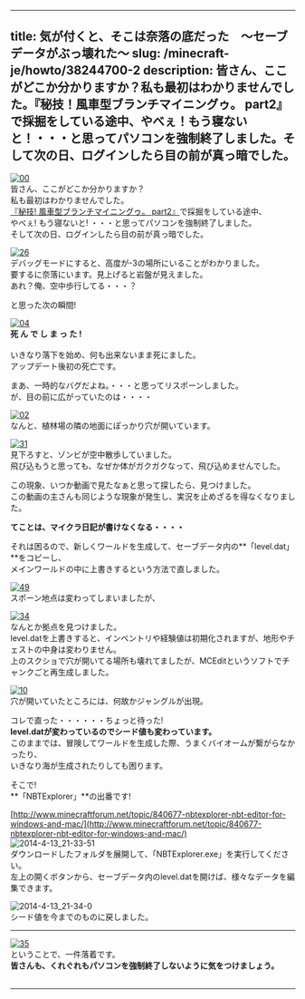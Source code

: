 
---
title: 気が付くと、そこは奈落の底だった　～セーブデータがぶっ壊れた～
slug: /minecraft-je/howto/38244700-2
description: 皆さん、ここがどこか分かりますか？私も最初はわかりませんでした。『秘技！風車型ブランチマイニングゥ。 part2』で採掘をしている途中、やべぇ！もう寝ないと！・・・と思ってパソコンを強制終了しました。そして次の日、ログインしたら目の前が真っ暗でした。
---

[![00](https://cdn-ak.f.st-hatena.com/images/fotolife/s/sasigume/20210208/20210208142821.png)  
](#6/a/6a41646c.png "00")皆さん、ここがどこか分かりますか？  
私も最初はわかりませんでした。  
[『秘技! 風車型ブランチマイニングゥ。 part2』](/38176145/)で採掘をしている途中、  
やべぇ! もう寝ないと! ・・・と思ってパソコンを強制終了しました。  
そして次の日、ログインしたら目の前が真っ暗でした。 

[![26](https://cdn-ak.f.st-hatena.com/images/fotolife/s/sasigume/20210208/20210208150141.png)](#8/7/872abea4.png "26")  
デバッグモードにすると、高度が-3の場所にいることがわかりました。  
要するに奈落にいます。見上げると岩盤が見えました。  
あれ？俺、空中歩行してる・・・？

と思った次の瞬間!

[![04](https://cdn-ak.f.st-hatena.com/images/fotolife/s/sasigume/20210208/20210208134724.png)](#4/4/44297854.png "04")  
**死 ん で し ま っ た !**  
   
いきなり落下を始め、何も出来ないまま死にました。  
アップデート後初の死亡です。

まあ、一時的なバグだよね。・・・と思ってリスポーンしました。  
が、目の前に広がっていたのは・・・・

[![02](https://cdn-ak.f.st-hatena.com/images/fotolife/s/sasigume/20210208/20210208140138.png)](#5/0/50a880a6.png "02")  
なんと、植林場の隣の地面にぽっかり穴が開いています。

[![31](https://cdn-ak.f.st-hatena.com/images/fotolife/s/sasigume/20210208/20210208125828.png)](#0/e/0ec0504b.png "31")  
見下ろすと、ゾンビが空中散歩していました。  
飛び込もうと思っても、なぜか体がガクガクなって、飛び込めませんでした。

  
この現象、いつか動画で見たなぁと思って探したら、見つけました。  
この動画の主さんも同じような現象が発生し、実況を止めざるを得なくなりました。

**てことは、マイクラ日記が書けなくなる・・・・**

それは困るので、新しくワールドを生成して、セーブデータ内の**「level.dat」**をコピーし、  
メインワールドの中に上書きするという方法で直しました。

[![49](https://cdn-ak.f.st-hatena.com/images/fotolife/s/sasigume/20210208/20210208162446.png)](#d/9/d931c81e.png "49")  
スポーン地点は変わってしまいましたが、

[![34](https://cdn-ak.f.st-hatena.com/images/fotolife/s/sasigume/20210208/20210208164653.png)](#e/4/e4c08502.png "34")  
なんとか拠点を見つけました。  
level.datを上書きすると、インベントリや経験値は初期化されますが、地形やチェストの中身は変わりません。  
上のスクショで穴が開いてる場所も壊れてましたが、MCEditというソフトでチャンクごと再生成しました。

[![10](https://cdn-ak.f.st-hatena.com/images/fotolife/s/sasigume/20210208/20210208152037.png)](#9/a/9af7638f.png "10")  
穴が開いていたところには、何故かジャングルが出現。

コレで直った・・・・・・ちょっと待った!  
**level.datが変わっているのでシード値も変わっています。**  
このままでは、冒険してワールドを生成した際、うまくバイオームが繋がらなかったり、  
いきなり海が生成されたりしても困ります。

そこで!  
**「NBTExplorer」**の出番です!

[http://www.minecraftforum.net/topic/840677-nbtexplorer-nbt-editor-for-windows-and-mac/](http://www.minecraftforum.net/topic/840677-nbtexplorer-nbt-editor-for-windows-and-mac/)  
![2014-4-13_21-33-51](https://cdn-ak.f.st-hatena.com/images/fotolife/s/sasigume/20210208/20210208132506.jpg)  
ダウンロードしたフォルダを展開して、「NBTExplorer.exe」を実行してください。  
左上の開くボタンから、セーブデータ内のlevel.datを開けば、様々なデータを編集できます。

![2014-4-13_21-34-0](https://cdn-ak.f.st-hatena.com/images/fotolife/s/sasigume/20210208/20210208130156.jpg)  
シード値を今までのものに戻しました。

---

[![35](https://cdn-ak.f.st-hatena.com/images/fotolife/s/sasigume/20210208/20210208153530.png)](#a/8/a802d849.png "35")  
ということで、一件落着です。  
**皆さんも、くれぐれもパソコンを強制終了しないように気をつけましょう。**  
 

---
